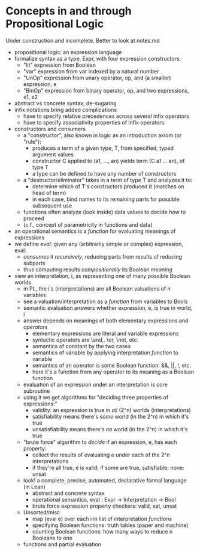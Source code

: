 # Concepts in and through Propositional Logic

Under construction and incomplete. Better to look at notes.md

- propositional logic: an expression language
- formalize syntax as a type, Expr, with four expression constructors:
  - "lit" expression from Boolean
  - "var" expression from var indexed by a natural number
  - "UnOp" expression from unary operator, op, and (a smaller) expression, e
  - "BinOp" expression from binary operator, op, and two expressions, e1, e2
- abstract vs concrete syntax, de-sugaring
- infix notations bring added complications
  - have to specify relative precedences across several infix operators
  - have to specify associativity properties of infix operators
- constructors and consumers
  - a "constructor", also known in logic as an introduction axiom (or "rule"):
    - produces a term of a given type, T, from specified, typed argument values
    - constructor C applied to (a1, ..., an) yields term (C a1 ... an), of type T
    - a type can be defined to have any number of constructors
  - a "destructor/eliminator" takes in a term of type T and analyzes it to:
    - determine which of T's constructors produced it (matches on head of term)
    - in each case, bind names to its remaining parts for possible subsequent use
  - functions often analyze (look inside) data values to decide how to proceed
  - (c.f., concept of parametricity in functions and data)
- an operational semantics is a *function* for evaluating meanings of expressions
- we define *eval*: given any (arbitrarily simple or complex) expression, eval:
  - *consumes* it *recursively*, reducing parts from results of reducing subparts
  - thus computing results *compositionally* its Boolean *meaning*
- view an interpretation, i, as representing one of many possible Boolean worlds
  - in PL, the i's (interpretations) are all Boolean valuations of n variables
  - see a valuation/interpretation as a *function* from variables to Bools
  - semantic evaluation answers whether expression, e, is true in world, i
  - answer depends on meanings of both elementary expressions and *operators*
    - elementary expressions are literal and variable expressions
    - syntactic operators are \and,. \or, \not, etc.
    - semantics of constant by the two cases
    - semantics of variable by applying interpretation *function* to variable
    - semantics of an operator is some Boolean function: &&, ||, !, etc.
    - here it's a function from any operator to its meaning as a Boolean function
  - evaluation of an expression under an interpretation is core subroutine
  - using it we get algorithms for "deciding three properties of expressions:"
    - validity: an expression is true in *all* (2^n) worlds (interpretations)
    - satisfiability means there's *some* world (in the 2^n) in which it's true
    - unsatisfiability means there's *no* world (in the 2^n) in which it's true
  - "brute force" algorithm to *decide* if an expression, e, has each property:
    - collect the results of evaluating e under each of the 2^n interpretations
    - if they're all true, e is valid; if some are true, satisfiable; none: unsat
  - look! a complete, precise, automated, declarative formal language (in Lean)
    - abstract and concrete syntax
    - operational semantics, eval : Expr -> Interpretation -> Bool
    - brute force expression property checkers:  valid, sat, unsat
  - Unsorted/misc
    - map (eval e) over each i in list of interpretation *functions*
    - specifying Boolean functions: truth tables (paper and machine)
    - counting Boolean functions: how many ways to reduce n Booleans to one
  - functions and partial evaluation
